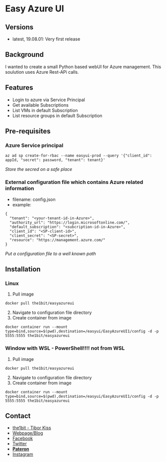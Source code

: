 # Easy Azure UI 

## Versions

* latest, 19.08.01: Very first release

## Background 

I wanted to create a small Python based webUI for Azure management. This soulution uses Azure Rest-APi calls.

## Features

* Login to azure via Service Principal
* Get available Subscriptions
* List VMs in default Subscription
* List resource groups in default Subscription

## Pre-requisites

### Azure Service principal

```
az ad sp create-for-rbac --name easyui-prod --query '{"client_id": appId, "secret": password, "tenant": tenant}'

```

*Store the secred on a safe place*

### External configuration file which contains Azure related information

* filename: config.json
* example: 

```
{
  "tenant": "<your-tenant-id-in-Azure>",
  "authority_url": "https://login.microsoftonline.com/",
  "default_subscription": "<subcription-id-in-Azure>",
  "client_id": "<SP-client-id>",
  "client_secret": "<SP-secret>",
  "resource": "https://management.azure.com/"
}

```

*Put a configuration file to a well known path*

## Installation

### Linux

1. Pull image

```
docker pull the1bit/easyazureui
```

2. Navigate to configuration file directory
3. Create container from image

```
docker container run --mount type=bind,source=$(pwd),destination=/easyui/EasyAzureUI1/config -d -p 5555:5555 the1bit/easyazureui
```


### Window with WSL - PowerShell!!!! not from WSL
1. Pull image

```
docker pull the1bit/easyazureui
```

2. Navigate to configuration file directory
3. Create container from image

```
docker container run --mount type=bind,source=$(pwd),destination=/easyui/EasyAzureUI1/config -d -p 5555:5555 the1bit/easyazureui
```

## Contact

* [the1bit - Tibor Kiss](https://iam.the1bit.hu)
* [Webpage/Blog](https://the1bit.hu)
* [Facebook](https://www.facebook.com/the1bit)
* [Twitter](https://twitter.com/the1bit)
* **[Pateron](https://www.patreon.com/user?u=22504194)**
* [Instagram](http://instagram.com/the1bit)


